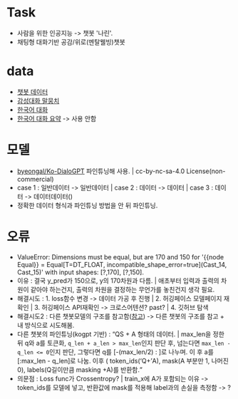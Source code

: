 # Task
- 사람을 위한 인공지능 -> 챗봇 '나린'.
- 채팅형 대화기반 공감/위로(멘탈웰빙)챗봇

# data
- [챗봇 데이터](https://github.com/songys/Chatbot_data)
- [감성대화 말뭉치](https://aihub.or.kr/aidata/7978) 
- [한국어 대화](https://aihub.or.kr/aidata/85/download)
- [한국어 대화 요약](https://aihub.or.kr/aidata/30714) -> 사용 안함

# 모델
- [byeongal/Ko-DialoGPT](https://huggingface.co/byeongal/Ko-DialoGPT) 파인튜닝해 사용. | cc-by-nc-sa-4.0 License(non-commercial)
- case 1 : 일반데이터 -> 일반데이터 | case 2 : 데이터</s> -> 데이터 | case 3 : 데이터</s> -> 데이터</s>데이터(</s>)
- 정확한 데이터 형식과 파인튜닝 방법을 안 뒤 파인튜닝.

# 오류
- ValueError: Dimensions must be equal, but are 170 and 150 for '{{node Equal}} = Equal[T=DT_FLOAT, incompatible_shape_error=true](Cast_14, Cast_15)' with input shapes: [?,170], [?,150].
- 이유 : 결국 y_pred가 150으로, y의 170차원과 다름. | 애초부터 입력과 출력의 차원이 같아야 하는건지, 출력의 차원을 결정하는 무언가를 놓친건지 생각 필요.
- 해결시도 : 1. loss함수 변경 -> 데이터 가공 후 진행 | 2. 허깅페이스 모델페이지 재확인 | 3. 허깅페이스 API재확인 -> 크로스어텐션? past? | 4. 깃허브 탐색
- 해결시도2 : 다른 챗봇모델의 구조를 참고함([참고](https://github.com/haven-jeon/KoGPT2-chatbot)) -> 다른 챗봇의 구조를 참고 + 내 방식으로 시도해봄. 
- 다른 챗봇의 파인튜닝(kogpt 기반) : <q>Q<sent>S + <a>A</s> 형태의 데이터. | max_len을 정한 뒤 q와 a를 토큰화, `q_len + a_len > max_len`인지 판단 후, 넘는다면 
  `max_len - q_len <= 0`인지 판단, 그렇다면 q를 [-(max_len/2) : \]로 나누며. 이 후 a를 [:max_len - q_len\]로 나눔. 
  이후 ( token_ids(<q>Q+<a>A</s>), mask(A 부분만 1, 나머진 0), labels(Q길이만큼 masking +<bos>A</s>)를 반환함.
- 의문점 : Loss func가 Crossentropy? | train_x에 A가 포함되는 이유 -> token_ids를 모델에 넣고, 반환값에 mask를 적용해 label과의 손실을 측정함 -> ?
